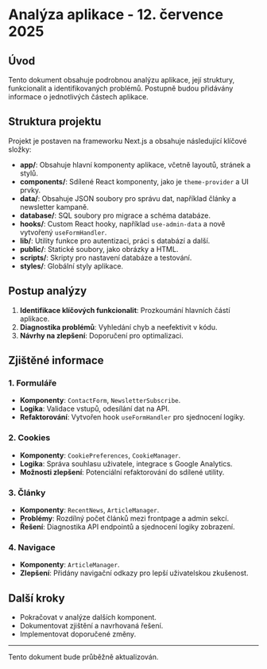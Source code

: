 # Analýza aplikace - 12. července 2025

## Úvod
Tento dokument obsahuje podrobnou analýzu aplikace, její struktury, funkcionalit a identifikovaných problémů. Postupně budou přidávány informace o jednotlivých částech aplikace.

## Struktura projektu
Projekt je postaven na frameworku Next.js a obsahuje následující klíčové složky:

- **app/**: Obsahuje hlavní komponenty aplikace, včetně layoutů, stránek a stylů.
- **components/**: Sdílené React komponenty, jako je `theme-provider` a UI prvky.
- **data/**: Obsahuje JSON soubory pro správu dat, například články a newsletter kampaně.
- **database/**: SQL soubory pro migrace a schéma databáze.
- **hooks/**: Custom React hooky, například `use-admin-data` a nově vytvořený `useFormHandler`.
- **lib/**: Utility funkce pro autentizaci, práci s databází a další.
- **public/**: Statické soubory, jako obrázky a HTML.
- **scripts/**: Skripty pro nastavení databáze a testování.
- **styles/**: Globální styly aplikace.

## Postup analýzy
1. **Identifikace klíčových funkcionalit**: Prozkoumání hlavních částí aplikace.
2. **Diagnostika problémů**: Vyhledání chyb a neefektivit v kódu.
3. **Návrhy na zlepšení**: Doporučení pro optimalizaci.

## Zjištěné informace
### 1. Formuláře
- **Komponenty**: `ContactForm`, `NewsletterSubscribe`.
- **Logika**: Validace vstupů, odesílání dat na API.
- **Refaktorování**: Vytvořen hook `useFormHandler` pro sjednocení logiky.

### 2. Cookies
- **Komponenty**: `CookiePreferences`, `CookieManager`.
- **Logika**: Správa souhlasu uživatele, integrace s Google Analytics.
- **Možnosti zlepšení**: Potenciální refaktorování do sdílené utility.

### 3. Články
- **Komponenty**: `RecentNews`, `ArticleManager`.
- **Problémy**: Rozdílný počet článků mezi frontpage a admin sekcí.
- **Řešení**: Diagnostika API endpointů a sjednocení logiky zobrazení.

### 4. Navigace
- **Komponenty**: `ArticleManager`.
- **Zlepšení**: Přidány navigační odkazy pro lepší uživatelskou zkušenost.

## Další kroky
- Pokračovat v analýze dalších komponent.
- Dokumentovat zjištění a navrhovaná řešení.
- Implementovat doporučené změny.

---
Tento dokument bude průběžně aktualizován.
